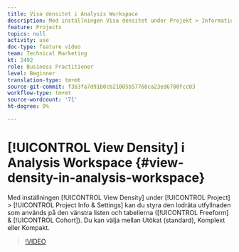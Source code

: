 ```yaml
---
title: Visa densitet i Analysis Workspace
description: Med inställningen Visa densitet under Projekt > Information och inställningar kan du styra den lodräta utfyllnaden som används på den vänstra listen och tabellerna (Frihand och kohort). Du kan välja mellan Utökat (standard), Komplext eller Kompakt.
feature: Projects
topics: null
activity: use
doc-type: feature video
team: Technical Marketing
kt: 2492
role: Business Practitioner
level: Beginner
translation-type: tm+mt
source-git-commit: f3b3fa7d91b0cb21005b57768ca23ed6700fcc03
workflow-type: tm+mt
source-wordcount: '71'
ht-degree: 0%

---
```



# [!UICONTROL View Density] i Analysis Workspace  {#view-density-in-analysis-workspace}

Med inställningen [!UICONTROL View Density] under [!UICONTROL Project] > [!UICONTROL Project Info & Settings] kan du styra den lodräta utfyllnaden som används på den vänstra listen och tabellerna ([!UICONTROL Freeform] &amp; [!UICONTROL Cohort]). Du kan välja mellan Utökat (standard), Komplext eller Kompakt.

>[!VIDEO](https://video.tv.adobe.com/v/25963/?quality=12)

